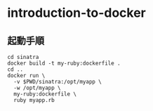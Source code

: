 # introduction-to-docker

## 起動手順

```
cd sinatra
docker build -t my-ruby:dockerfile .
cd ..
docker run \
  -v $PWD/sinatra:/opt/myapp \
  -w /opt/myapp \
  my-ruby:dockerfile \
  ruby myapp.rb
```
